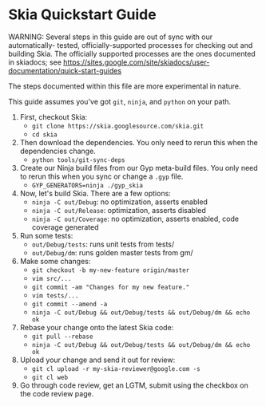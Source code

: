 Skia Quickstart Guide
=====================


WARNING: Several steps in this guide are out of sync with our automatically-
tested, officially-supported processes for checking out and building Skia.
The officially supported processes are the ones documented in skiadocs; see
https://sites.google.com/site/skiadocs/user-documentation/quick-start-guides

The steps documented within this file are more experimental in nature.


This guide assumes you've got `git`, `ninja`, and `python` on your path.

1. First, checkout Skia:
    * `git clone https://skia.googlesource.com/skia.git`
    * `cd skia`
2. Then download the dependencies.  You only need to rerun this when
   the dependencies change.
    * `python tools/git-sync-deps`
3. Create our Ninja build files from our Gyp meta-build files.  You only need
   to rerun this when you sync or change a `.gyp` file.
    * `GYP_GENERATORS=ninja ./gyp_skia`
4. Now, let's build Skia.  There are a few options:
    * `ninja -C out/Debug`: no optimization, asserts enabled
    * `ninja -C out/Release`: optimization, asserts disabled
    * `ninja -C out/Coverage`: no optimization, asserts enabled, code coverage generated
5. Run some tests:
    * `out/Debug/tests`: runs unit tests from tests/
    * `out/Debug/dm`: runs golden master tests from gm/
6. Make some changes:
    * `git checkout -b my-new-feature origin/master`
    * `vim src/...`
    * `git commit -am "Changes for my new feature."`
    * `vim tests/...`
    * `git commit --amend -a`
    * `ninja -C out/Debug && out/Debug/tests && out/Debug/dm && echo ok`
7. Rebase your change onto the latest Skia code:
    * `git pull --rebase`
    * `ninja -C out/Debug && out/Debug/tests && out/Debug/dm && echo ok`
8. Upload your change and send it out for review:
    * `git cl upload -r my-skia-reviewer@google.com -s`
    * `git cl web`
9. Go through code review, get an LGTM, submit using the checkbox on the code review page.
